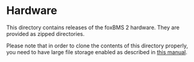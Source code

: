 # Hardware

This directory contains releases of the foxBMS 2 hardware.
They are provided as zipped directories.

Please note that in order to clone the contents of this directory properly,
you need to have large file storage enabled as described in
[this manual](https://git-lfs.github.com/).
